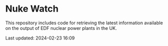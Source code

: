 # Nuke Watch

This repository includes code for retrieving the latest information available on the output of EDF nuclear power plants in the UK.

Last updated: 2024-02-23 16:09